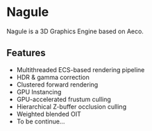 # Nagule

Nagule is a 3D Graphics Engine based on Aeco.

## Features

* Multithreaded ECS-based rendering pipeline
* HDR & gamma correction
* Clustered forward rendering
* GPU Instancing
* GPU-accelerated frustum culling
* Hierarchical Z-buffer occlusion culling
* Weighted blended OIT
* To be continue...
